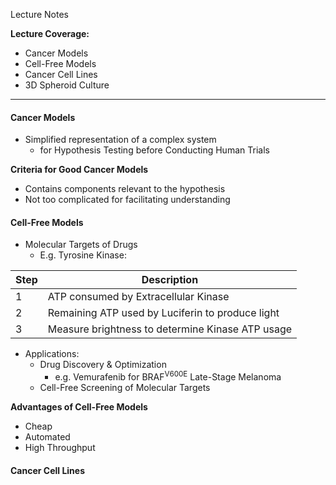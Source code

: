 Lecture Notes

**Lecture Coverage:**
- Cancer Models
- Cell-Free Models
- Cancer Cell Lines
- 3D Spheroid Culture

---
#### **Cancer Models**
- Simplified representation of a complex system
	- for Hypothesis Testing before Conducting Human Trials

**Criteria for Good Cancer Models**
- Contains components relevant to the hypothesis
- Not too complicated for facilitating understanding


#### **Cell-Free Models**
- Molecular Targets of Drugs
	- E.g. Tyrosine Kinase:

| Step | Description                                      |
| ---- | ------------------------------------------------ |
| 1    | ATP consumed by Extracellular Kinase             |
| 2    | Remaining ATP used by Luciferin to produce light |
| 3    | Measure brightness to determine Kinase ATP usage |

- Applications:
	- Drug Discovery & Optimization
		- e.g. Vemurafenib for BRAF<sup>V600E</sup> Late-Stage Melanoma
	- Cell-Free Screening of Molecular Targets

**Advantages of Cell-Free Models**
- Cheap
- Automated
- High Throughput


#### **Cancer Cell Lines**
